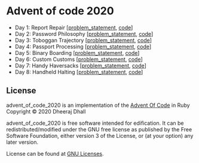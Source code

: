 # Advent of code 2020

* Day 1: Report Repair [[problem_statement](https://github.com/dheerajdhall27/advent_of_code_2020/blob/main/src/Day1/problem_statement), [code](https://github.com/dheerajdhall27/advent_of_code_2020/blob/main/src/Day1/expense_report.rb)]  
* Day 2: Password Philosophy [[problem_statement](https://github.com/dheerajdhall27/advent_of_code_2020/blob/main/src/Day2/problem_statement), [code](https://github.com/dheerajdhall27/advent_of_code_2020/blob/main/src/Day2/valid_password.rb)]
* Day 3: Toboggan Trajectory [[problem_statement](https://github.com/dheerajdhall27/advent_of_code_2020/blob/main/src/Day3/problem_statement), [code](https://github.com/dheerajdhall27/advent_of_code_2020/blob/main/src/Day3/path.rb)]
* Day 4: Passport Processing [[problem_statement](https://github.com/dheerajdhall27/advent_of_code_2020/blob/main/src/Day4/problem_statement), [code](https://github.com/dheerajdhall27/advent_of_code_2020/blob/main/src/Day4/valid_passport.rb)]
* Day 5: Binary Boarding [[problem_statement](https://github.com/dheerajdhall27/advent_of_code_2020/blob/main/src/Day5/problem_statement), [code](https://github.com/dheerajdhall27/advent_of_code_2020/blob/main/src/Day5/seat.rb)]
* Day 6: Custom Customs [[problem_statement](https://github.com/dheerajdhall27/advent_of_code_2020/blob/main/src/Day6/problem_statement), [code](https://github.com/dheerajdhall27/advent_of_code_2020/blob/main/src/Day6/sum_of_counts.rb)]
* Day 7: Handy Haversacks [[problem_statement](https://github.com/dheerajdhall27/advent_of_code_2020/blob/main/src/Day7/problem_statement), [code](https://github.com/dheerajdhall27/advent_of_code_2020/blob/main/src/Day7/sum_of_counts.rb)]
* Day 8: Handheld Halting [[problem_statement](https://github.com/dheerajdhall27/advent_of_code_2020/blob/main/src/Day8/problem_statement), [code](https://github.com/dheerajdhall27/advent_of_code_2020/blob/main/src/Day8/accumulator.rb)]

## License

advent_of_code_2020 is an implementation of the [Advent Of Code](https://adventofcode.com/) in Ruby
Copyright &copy; 2020 Dheeraj Dhall

advent_of_code_2020 is free software intended for edification. It can be redistributed/modified 
under the GNU free license as published by the Free Software Foundation, either version 3 of the
License, or (at your option) any later version.

License can be found at [GNU Licenses](https://www.gnu.org/licenses/).